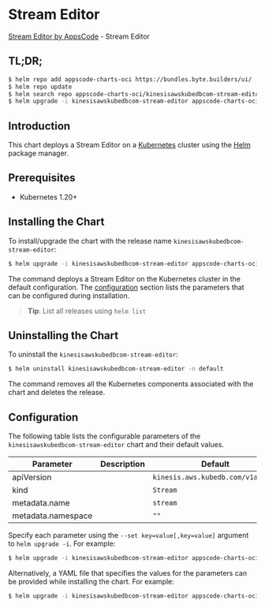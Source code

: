 # Stream Editor

[Stream Editor by AppsCode](https://appscode.com) - Stream Editor

## TL;DR;

```bash
$ helm repo add appscode-charts-oci https://bundles.byte.builders/ui/
$ helm repo update
$ helm search repo appscode-charts-oci/kinesisawskubedbcom-stream-editor --version=v0.12.0
$ helm upgrade -i kinesisawskubedbcom-stream-editor appscode-charts-oci/kinesisawskubedbcom-stream-editor -n default --create-namespace --version=v0.12.0
```

## Introduction

This chart deploys a Stream Editor on a [Kubernetes](http://kubernetes.io) cluster using the [Helm](https://helm.sh) package manager.

## Prerequisites

- Kubernetes 1.20+

## Installing the Chart

To install/upgrade the chart with the release name `kinesisawskubedbcom-stream-editor`:

```bash
$ helm upgrade -i kinesisawskubedbcom-stream-editor appscode-charts-oci/kinesisawskubedbcom-stream-editor -n default --create-namespace --version=v0.12.0
```

The command deploys a Stream Editor on the Kubernetes cluster in the default configuration. The [configuration](#configuration) section lists the parameters that can be configured during installation.

> **Tip**: List all releases using `helm list`

## Uninstalling the Chart

To uninstall the `kinesisawskubedbcom-stream-editor`:

```bash
$ helm uninstall kinesisawskubedbcom-stream-editor -n default
```

The command removes all the Kubernetes components associated with the chart and deletes the release.

## Configuration

The following table lists the configurable parameters of the `kinesisawskubedbcom-stream-editor` chart and their default values.

|     Parameter      | Description |                   Default                    |
|--------------------|-------------|----------------------------------------------|
| apiVersion         |             | <code>kinesis.aws.kubedb.com/v1alpha1</code> |
| kind               |             | <code>Stream</code>                          |
| metadata.name      |             | <code>stream</code>                          |
| metadata.namespace |             | <code>""</code>                              |


Specify each parameter using the `--set key=value[,key=value]` argument to `helm upgrade -i`. For example:

```bash
$ helm upgrade -i kinesisawskubedbcom-stream-editor appscode-charts-oci/kinesisawskubedbcom-stream-editor -n default --create-namespace --version=v0.12.0 --set apiVersion=kinesis.aws.kubedb.com/v1alpha1
```

Alternatively, a YAML file that specifies the values for the parameters can be provided while
installing the chart. For example:

```bash
$ helm upgrade -i kinesisawskubedbcom-stream-editor appscode-charts-oci/kinesisawskubedbcom-stream-editor -n default --create-namespace --version=v0.12.0 --values values.yaml
```

